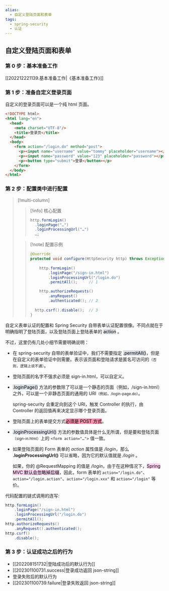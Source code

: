 ```yaml
---
alias: 
  - 自定义登陆页面和表单
tags: 
  - spring-security
  - 认证
---
```


## 自定义登陆页面和表单

### 第 0 步：基本准备工作

[[202212221139.基本准备工作|《基本准备工作》]]

### 第 1 步：准备自定义登录页面

自定义的登录页面可以是一个纯 html 页面。

``` html
<!DOCTYPE html>
<html lang="en">
  <head>
    <meta charset="UTF-8"/>
    <title>登录页</title>
  </head>
  <body>
    <form action="/login.do" method="post">
      <p><input name="username" value="tommy" placeholder="username"></p>
      <p><input name="password" value="123" placeholder="password"></p>
      <p><button type="submit">登录</button></p>
    </form>
  </body>
</html>
```

### 第 2 步：配置类中进行配置

> [!multi-column]
> > [!info] 核心配置
> > ```java
> > http.formLogin()
> >   .loginPage("…")
> >   .loginProcessingUrl("…")
> >   …;
> > ```
> 
> > [!note] 配置示例
> > ```java
> > @Override
> > protected void configure(HttpSecurity http) throws Exception {
> >   
> >     http.formLogin()
> >         .loginPage("/sign-in.html")
> >         .loginProcessingUrl("/login.do")
> >         .permitAll();     // 1
> > 
> >     http.authorizeRequests()
> >         .anyRequest()
> >         .authenticated(); // 2
> >       
> >   http.csrf().disable();  // 3
> > }
> > ```

自定义表单认证的配置和 Spring Security 自带表单认证配置很像。不同点就在于明确指明了登陆页面，以及登陆页面上登陆表单的 <mark style="background: #CACFD9A6;">action</mark> 。

不过，这里仍有几处小细节需要明确说明：

- 在 spring-security 自带的表单验证中，我们不需要指定 <mark style="background: #CACFD9A6;">.permitAll()</mark>，但是在自定义的表单验证中则需要。表示该页面和登陆请求是匿名可访问的<small>（否则，逻辑上说不通）</small>。

- 登陆页面的名字不强求必须是 sign-in.html，可以自定义。

- <mark style="background: #CACFD9A6;">.loginPage()</mark> 方法的参数除了可以是一个静态的页面（例如，/sign-in.html）之外，可以是一个非静态页面的通用的 URI<small>（例如，/login-page.do）</small>。

  spring-security 会重定向到这个 URI，触发 Controller 的执行，由 Controller 的返回值再来决定显示哪个登录页面。

- 登陆页面上的表单提交方式<mark style="background: #FF5582A6;">必须是 POST 方式</mark>。

- <mark style="background: #CACFD9A6;">.loginProcessingUrl()</mark> 方法的参数值具体是什么无所谓，但是要和登陆页面<small>（sign-in.html）</small>上的 `<form action="…">` 值一致。

- 如果登陆页面的 Form 表单的 _action_ 属性值是 _/login_，那么 **.loginProcessingUrl()** 可以省略，因为它的默认值就是 _/login_ 。

  如果，你的 @RequestMapping 的值是 _/login_，由于在这种情况下，<mark style="background: #FFB8EBA6;">Spring MVC 默认会忽略掉后缀</mark>，因此，form 表单的 `action="/login.do"`、`action="/login.action"`、`action="/login.xxx"` 和 `action="/login"` 等价。

代码配置的链式调用的连写:

```java
http.formLogin()
    .loginPage("/sign-in.html")
    .loginProcessingUrl("/login.do")
    .permitAll();
http.authorizeRequests()
    .anyRequest().authenticated();
http.csrf()
    .disable();
```


### 第 3 步：认证成功之后的行为

- [[202208151732|登陆成功后的默认行为]]
- [[202301100731.success|登录成功返回 json-string]]
- 登录失败后的默认行为
- [[202301100739.failure|登录失败返回 json-string]]

